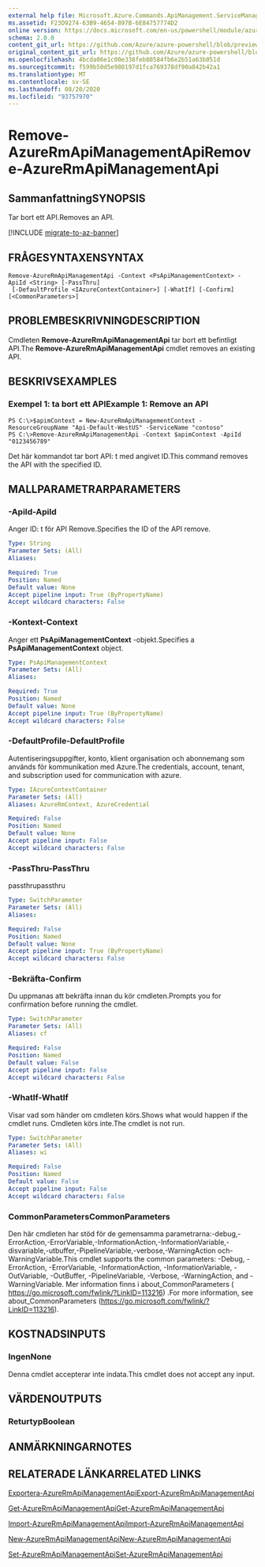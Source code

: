 ```yaml
---
external help file: Microsoft.Azure.Commands.ApiManagement.ServiceManagement.dll-Help.xml
ms.assetid: F23D9274-63B9-4654-897B-6E84757774D2
online version: https://docs.microsoft.com/en-us/powershell/module/azurerm.apimanagement/remove-azurermapimanagementapi
schema: 2.0.0
content_git_url: https://github.com/Azure/azure-powershell/blob/preview/src/ResourceManager/ApiManagement/Commands.ApiManagement/help/Remove-AzureRmApiManagementApi.md
original_content_git_url: https://github.com/Azure/azure-powershell/blob/preview/src/ResourceManager/ApiManagement/Commands.ApiManagement/help/Remove-AzureRmApiManagementApi.md
ms.openlocfilehash: 4bcda06e1c00e338feb80584fb6e2b51a63b051d
ms.sourcegitcommit: f599b50d5e980197d1fca769378df90a842b42a1
ms.translationtype: MT
ms.contentlocale: sv-SE
ms.lasthandoff: 08/20/2020
ms.locfileid: "93757970"
---
```

# <span data-ttu-id="320e0-101">Remove-AzureRmApiManagementApi</span><span class="sxs-lookup"><span data-stu-id="320e0-101">Remove-AzureRmApiManagementApi</span></span>

## <span data-ttu-id="320e0-102">Sammanfattning</span><span class="sxs-lookup"><span data-stu-id="320e0-102">SYNOPSIS</span></span>
<span data-ttu-id="320e0-103">Tar bort ett API.</span><span class="sxs-lookup"><span data-stu-id="320e0-103">Removes an API.</span></span>

[!INCLUDE [migrate-to-az-banner](../../includes/migrate-to-az-banner.md)]

## <span data-ttu-id="320e0-104">FRÅGESYNTAXEN</span><span class="sxs-lookup"><span data-stu-id="320e0-104">SYNTAX</span></span>

```
Remove-AzureRmApiManagementApi -Context <PsApiManagementContext> -ApiId <String> [-PassThru]
 [-DefaultProfile <IAzureContextContainer>] [-WhatIf] [-Confirm] [<CommonParameters>]
```

## <span data-ttu-id="320e0-105">PROBLEMBESKRIVNING</span><span class="sxs-lookup"><span data-stu-id="320e0-105">DESCRIPTION</span></span>
<span data-ttu-id="320e0-106">Cmdleten **Remove-AzureRmApiManagementApi** tar bort ett befintligt API.</span><span class="sxs-lookup"><span data-stu-id="320e0-106">The **Remove-AzureRmApiManagementApi** cmdlet removes an existing API.</span></span>

## <span data-ttu-id="320e0-107">BESKRIVS</span><span class="sxs-lookup"><span data-stu-id="320e0-107">EXAMPLES</span></span>

### <span data-ttu-id="320e0-108">Exempel 1: ta bort ett API</span><span class="sxs-lookup"><span data-stu-id="320e0-108">Example 1: Remove an API</span></span>
```
PS C:\>$apimContext = New-AzureRmApiManagementContext -ResourceGroupName "Api-Default-WestUS" -ServiceName "contoso"
PS C:\>Remove-AzureRmApiManagementApi -Context $apimContext -ApiId "0123456789"
```

<span data-ttu-id="320e0-109">Det här kommandot tar bort API: t med angivet ID.</span><span class="sxs-lookup"><span data-stu-id="320e0-109">This command removes the API with the specified ID.</span></span>

## <span data-ttu-id="320e0-110">MALLPARAMETRAR</span><span class="sxs-lookup"><span data-stu-id="320e0-110">PARAMETERS</span></span>

### <span data-ttu-id="320e0-111">-ApiId</span><span class="sxs-lookup"><span data-stu-id="320e0-111">-ApiId</span></span>
<span data-ttu-id="320e0-112">Anger ID: t för API Remove.</span><span class="sxs-lookup"><span data-stu-id="320e0-112">Specifies the ID of the API remove.</span></span>

```yaml
Type: String
Parameter Sets: (All)
Aliases: 

Required: True
Position: Named
Default value: None
Accept pipeline input: True (ByPropertyName)
Accept wildcard characters: False
```

### <span data-ttu-id="320e0-113">-Kontext</span><span class="sxs-lookup"><span data-stu-id="320e0-113">-Context</span></span>
<span data-ttu-id="320e0-114">Anger ett **PsApiManagementContext** -objekt.</span><span class="sxs-lookup"><span data-stu-id="320e0-114">Specifies a **PsApiManagementContext** object.</span></span>

```yaml
Type: PsApiManagementContext
Parameter Sets: (All)
Aliases: 

Required: True
Position: Named
Default value: None
Accept pipeline input: True (ByPropertyName)
Accept wildcard characters: False
```

### <span data-ttu-id="320e0-115">-DefaultProfile</span><span class="sxs-lookup"><span data-stu-id="320e0-115">-DefaultProfile</span></span>
<span data-ttu-id="320e0-116">Autentiseringsuppgifter, konto, klient organisation och abonnemang som används för kommunikation med Azure.</span><span class="sxs-lookup"><span data-stu-id="320e0-116">The credentials, account, tenant, and subscription used for communication with azure.</span></span>
 
```yaml
Type: IAzureContextContainer
Parameter Sets: (All)
Aliases: AzureRmContext, AzureCredential

Required: False
Position: Named
Default value: None
Accept pipeline input: False
Accept wildcard characters: False
```

### <span data-ttu-id="320e0-117">-PassThru</span><span class="sxs-lookup"><span data-stu-id="320e0-117">-PassThru</span></span>
<span data-ttu-id="320e0-118">passthru</span><span class="sxs-lookup"><span data-stu-id="320e0-118">passthru</span></span>

```yaml
Type: SwitchParameter
Parameter Sets: (All)
Aliases: 

Required: False
Position: Named
Default value: None
Accept pipeline input: True (ByPropertyName)
Accept wildcard characters: False
```

### <span data-ttu-id="320e0-119">-Bekräfta</span><span class="sxs-lookup"><span data-stu-id="320e0-119">-Confirm</span></span>
<span data-ttu-id="320e0-120">Du uppmanas att bekräfta innan du kör cmdleten.</span><span class="sxs-lookup"><span data-stu-id="320e0-120">Prompts you for confirmation before running the cmdlet.</span></span>

```yaml
Type: SwitchParameter
Parameter Sets: (All)
Aliases: cf

Required: False
Position: Named
Default value: False
Accept pipeline input: False
Accept wildcard characters: False
```

### <span data-ttu-id="320e0-121">-WhatIf</span><span class="sxs-lookup"><span data-stu-id="320e0-121">-WhatIf</span></span>
<span data-ttu-id="320e0-122">Visar vad som händer om cmdleten körs.</span><span class="sxs-lookup"><span data-stu-id="320e0-122">Shows what would happen if the cmdlet runs.</span></span>
<span data-ttu-id="320e0-123">Cmdleten körs inte.</span><span class="sxs-lookup"><span data-stu-id="320e0-123">The cmdlet is not run.</span></span>

```yaml
Type: SwitchParameter
Parameter Sets: (All)
Aliases: wi

Required: False
Position: Named
Default value: False
Accept pipeline input: False
Accept wildcard characters: False
```

### <span data-ttu-id="320e0-124">CommonParameters</span><span class="sxs-lookup"><span data-stu-id="320e0-124">CommonParameters</span></span>
<span data-ttu-id="320e0-125">Den här cmdleten har stöd för de gemensamma parametrarna:-debug,-ErrorAction,-ErrorVariable,-InformationAction,-InformationVariable,-disvariable,-utbuffer,-PipelineVariable,-verbose,-WarningAction och-WarningVariable.</span><span class="sxs-lookup"><span data-stu-id="320e0-125">This cmdlet supports the common parameters: -Debug, -ErrorAction, -ErrorVariable, -InformationAction, -InformationVariable, -OutVariable, -OutBuffer, -PipelineVariable, -Verbose, -WarningAction, and -WarningVariable.</span></span> <span data-ttu-id="320e0-126">Mer information finns i about_CommonParameters ( https://go.microsoft.com/fwlink/?LinkID=113216) .</span><span class="sxs-lookup"><span data-stu-id="320e0-126">For more information, see about_CommonParameters (https://go.microsoft.com/fwlink/?LinkID=113216).</span></span>

## <span data-ttu-id="320e0-127">KOSTNADS</span><span class="sxs-lookup"><span data-stu-id="320e0-127">INPUTS</span></span>

### <span data-ttu-id="320e0-128">Ingen</span><span class="sxs-lookup"><span data-stu-id="320e0-128">None</span></span>
<span data-ttu-id="320e0-129">Denna cmdlet accepterar inte indata.</span><span class="sxs-lookup"><span data-stu-id="320e0-129">This cmdlet does not accept any input.</span></span>

## <span data-ttu-id="320e0-130">VÄRDEN</span><span class="sxs-lookup"><span data-stu-id="320e0-130">OUTPUTS</span></span>

### <span data-ttu-id="320e0-131">Returtyp</span><span class="sxs-lookup"><span data-stu-id="320e0-131">Boolean</span></span>

## <span data-ttu-id="320e0-132">ANMÄRKNINGAR</span><span class="sxs-lookup"><span data-stu-id="320e0-132">NOTES</span></span>

## <span data-ttu-id="320e0-133">RELATERADE LÄNKAR</span><span class="sxs-lookup"><span data-stu-id="320e0-133">RELATED LINKS</span></span>

[<span data-ttu-id="320e0-134">Exportera-AzureRmApiManagementApi</span><span class="sxs-lookup"><span data-stu-id="320e0-134">Export-AzureRmApiManagementApi</span></span>](./Export-AzureRmApiManagementApi.md)

[<span data-ttu-id="320e0-135">Get-AzureRmApiManagementApi</span><span class="sxs-lookup"><span data-stu-id="320e0-135">Get-AzureRmApiManagementApi</span></span>](./Get-AzureRmApiManagementApi.md)

[<span data-ttu-id="320e0-136">Import-AzureRmApiManagementApi</span><span class="sxs-lookup"><span data-stu-id="320e0-136">Import-AzureRmApiManagementApi</span></span>](./Import-AzureRmApiManagementApi.md)

[<span data-ttu-id="320e0-137">New-AzureRmApiManagementApi</span><span class="sxs-lookup"><span data-stu-id="320e0-137">New-AzureRmApiManagementApi</span></span>](./New-AzureRmApiManagementApi.md)

[<span data-ttu-id="320e0-138">Set-AzureRmApiManagementApi</span><span class="sxs-lookup"><span data-stu-id="320e0-138">Set-AzureRmApiManagementApi</span></span>](./Set-AzureRmApiManagementApi.md)


